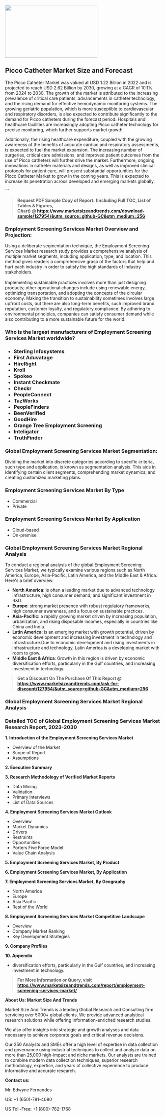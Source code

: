 <p><img class="alignnone size-medium wp-image-20088" src="https://ffe5etoiles.com/wp-content/uploads/2024/12/MST1-300x171.png" alt="" width="300" height="171" /></p><h2>Picco Catheter Market Size and Forecast</h2><p>The Picco Catheter Market was valued at USD 1.22 Billion in 2022 and is projected to reach USD 2.62 Billion by 2030, growing at a CAGR of 10.1% from 2024 to 2030. The growth of the market is attributed to the increasing prevalence of critical care patients, advancements in catheter technology, and the rising demand for effective hemodynamic monitoring systems. The growing geriatric population, which is more susceptible to cardiovascular and respiratory disorders, is also expected to contribute significantly to the demand for Picco catheters during the forecast period. Hospitals and healthcare facilities are increasingly adopting Picco catheter technology for precise monitoring, which further supports market growth.</p><p>Additionally, the rising healthcare expenditure, coupled with the growing awareness of the benefits of accurate cardiac and respiratory assessments, is expected to fuel the market expansion. The increasing number of surgeries, critical care admissions, and improved patient outcomes from the use of Picco catheters will further drive the market. Furthermore, ongoing innovations in catheter materials and designs, as well as improved clinical protocols for patient care, will present substantial opportunities for the Picco Catheter Market to grow in the coming years. This is expected to increase its penetration across developed and emerging markets globally.</p>```</p><blockquote id="" class=""><strong>Request PDF Sample Copy of Report: (Including Full TOC, List of Tables &amp; Figures, Chart)&nbsp;@&nbsp;<strong><a href="https://www.marketsizeandtrends.com/download-sample/127954/&utm_source=github-GC&utm_medium=256" target="_blank">https://www.marketsizeandtrends.com/download-sample/127954/&utm_source=github-GC&utm_medium=256</a></strong></strong></blockquote><h3 id="" class="">Employment Screening Services Market&nbsp;Overview and Projection:</h3><p id="" class="">Using a deliberate segmentation technique, the Employment Screening Services Market research study provides a comprehensive analysis of multiple market segments, including application, type, and location. This method gives readers a comprehensive grasp of the factors that help and hurt each industry in order to satisfy the high standards of industry stakeholders. <br /> <br />Implementing sustainable practices involves more than just designing products; other operational changes include using renewable energy, optimizing transportation, and adopting the concepts of the circular economy. Making the transition to sustainability sometimes involves large upfront costs, but there are also long-term benefits, such improved brand reputation, customer loyalty, and regulatory compliance. By adhering to environmental principles, companies can satisfy consumer demand while also contributing to a more sustainable future for the world.</p><h3 id="" class="">Who is the largest manufacturers of&nbsp;Employment Screening Services Market worldwide?</h3><h3 class=""><p><ul><li>Sterling Infosystems </li><li> First Aduvatage </li><li> HireRight </li><li> Kroll </li><li> Spokeo </li><li> Instant Checkmate </li><li> Checkr </li><li> PeopleConnect </li><li> TazWorks </li><li> PeopleFinders </li><li> BeenVerified </li><li> GoodHire </li><li> Orange Tree Employment Screening </li><li> Inteligator </li><li> TruthFinder</li></ul></p></h3><h3 id="" class="">Global&nbsp;Employment Screening Services Market Segmentation:</h3><p id="" class="">Dividing the market into discrete categories according to specific criteria, such type and application, is known as segmentation analysis. This aids in identifying certain client segments, comprehending market dynamics, and creating customized marketing plans.</p><h3 id="" class="">Employment Screening Services Market&nbsp;By Type</h3><p><p><ul><li>Commercial </li><li> Private</p></li></ul></p></p><h3 id="" class="">Employment Screening Services Market&nbsp;By Application</h3><p class=""><p><ul><li>Cloud-based </li><li> On-premise</li></ul></p></p><h3 id="" class="">Global Employment Screening Services Market Regional Analysis</h3><p id="" class="">To conduct a regional analysis of the global Employment Screening Services Market, we typically examine various regions such as North America, Europe, Asia-Pacific, Latin America, and the Middle East &amp; Africa. Here's a brief overview:</p><ul><li><strong>North America</strong>: is often a leading market due to advanced technology infrastructure, high consumer demand, and significant investment in R&amp;D.</li><li><strong>Europe</strong>: strong market presence with robust regulatory frameworks, high consumer awareness, and a focus on sustainable practices.</li><li><strong>Asia-Pacific</strong>: a rapidly growing market driven by increasing population, urbanization, and rising disposable incomes, especially in countries like China and India.</li><li><strong>Latin America</strong>: is an emerging market with growth potential, driven by economic development and increasing investment in technology and infrastructure.Due to economic development and rising investments in infrastructure and technology, Latin America is a developing market with room to grow.</li><li><strong>Middle East &amp; Africa</strong>: Growth in this region is driven by economic diversification efforts, particularly in the Gulf countries, and increasing investment in technology.</li></ul><blockquote id="" class=""><strong>Get a Discount On The Purchase Of This Report @ <strong><a href="https://www.marketsizeandtrends.com/ask-for-discount/127954/&utm_source=github-GC&utm_medium=256" target="_blank">https://www.marketsizeandtrends.com/ask-for-discount/127954/&utm_source=github-GC&utm_medium=256</a></strong></strong></blockquote><h3 id="" class="">Global Employment Screening Services Market Regional Analysis</h3><h3 id="" class="">Detailed TOC of Global Employment Screening Services Market Research Report, 2023-2030</h3><p id="" class=""><strong>1. Introduction of the Employment Screening Services Market</strong></p><ul><li>Overview of the Market</li><li>Scope of Report</li><li>Assumptions</li></ul><p id="" class=""><strong>2. Executive Summary</strong></p><p id="" class=""><strong>3. Research Methodology of Verified Market Reports</strong></p><ul><li>Data Mining</li><li>Validation</li><li>Primary Interviews</li><li>List of Data Sources</li></ul><p id="" class=""><strong>4. Employment Screening Services Market Outlook</strong></p><ul><li>Overview</li><li>Market Dynamics</li><li>Drivers</li><li>Restraints</li><li>Opportunities</li><li>Porters Five Force Model</li><li>Value Chain Analysis</li></ul><p id="" class=""><strong>5. Employment Screening Services Market, By Product</strong></p><p id="" class=""><strong>6. Employment Screening Services Market, By Application</strong></p><p id="" class=""><strong>7. Employment Screening Services Market, By Geography</strong></p><ul><li>North America</li><li>Europe</li><li>Asia Pacific</li><li>Rest of the World</li></ul><p id="" class=""><strong>8. Employment Screening Services Market Competitive Landscape</strong></p><ul><li>Overview</li><li>Company Market Ranking</li><li>Key Development Strategies</li></ul><p id="" class=""><strong>9. Company Profiles</strong></p><p id="" class=""><strong>10. Appendix</strong></p><ul><li>diversification efforts, particularly in the Gulf countries, and increasing investment in technology.</li></ul><blockquote id="" class=""><strong>For More Information or Query, visit <strong><strong><a href="https://www.marketsizeandtrends.com/report/employment-screening-services-market/" target="_blank">https://www.marketsizeandtrends.com/report/employment-screening-services-market/</a></strong></strong></strong></blockquote><p id="" class=""><strong>About Us: Market Size And Trends</strong></p><p id="" class="">Market Size And Trends is a leading Global Research and Consulting firm servicing over 5000+ global clients. We provide advanced analytical research solutions while offering information-enriched research studies.</p><p id="" class="">We also offer insights into strategic and growth analyses and data necessary to achieve corporate goals and critical revenue decisions.</p><p id="" class="">Our 250 Analysts and SMEs offer a high level of expertise in data collection and governance using industrial techniques to collect and analyze data on more than 25,000 high-impact and niche markets. Our analysts are trained to combine modern data collection techniques, superior research methodology, expertise, and years of collective experience to produce informative and accurate research.</p><p id="" class=""><strong>Contact us:</strong></p><p id="" class="">Mr. Edwyne Fernandes</p><p id="" class="">US: +1 (650)-781-4080</p><p id="" class="">US Toll-Free: +1 (800)-782-1768</p>

